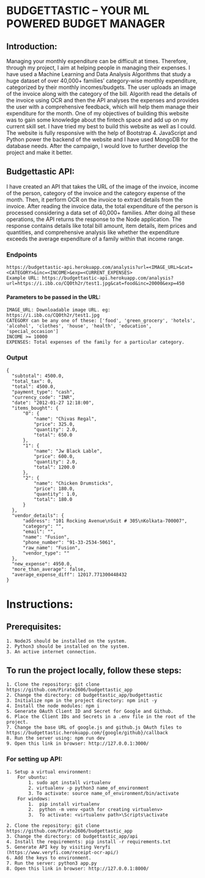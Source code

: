 # BUDGETTASTIC – YOUR ML POWERED BUDGET MANAGER

## Introduction:
Managing your monthly expenditure can be difficult at times. Therefore, through my project, I aim at helping people in managing their expenses. I have used a Machine Learning and Data Analysis Algorithms that study a huge dataset of over 40,000+ families’ category-wise monthly expenditure, categorized by their monthly incomes/budgets. The user uploads an image of the invoice along with the category of the bill. Algorith read the details of the invoice using OCR and then the API analyses the expenses and provides the user with a comprehensive feedback, which will help them manage their expenditure for the month. One of my objectives of building this website was to gain some knowledge about the fintech space and add up on my current skill set. I have tried my best to build this website as well as I could. The website is fully responsive with the help of Bootstrap 4. JavaScript and Python power the backend of the website and I have used MongoDB for the database needs. After the campaign, I would love to further develop the project and make it better.

## Budgettastic API:
I have created an API that takes the URL of the image of the invoice, income of the person, category of the invoice and the category expense of the month. Then, it perform OCR on the invoice to extract details from the invoice. After reading the invoice data, the total expenditure of the person is processed considering a data set of 40,000+ families. After doing all these operations, the API returns the response to the Node application. The response contains details like total bill amount, item details, item prices and quantities, and comprehensive analysis like whether the expenditure exceeds the average expenditure of a family within that income range.

### Endpoints

    https://budgettastic-api.herokuapp.com/analysis?url=<IMAGE_URL>&cat=<CATEGORY>&inc=<INCOME>&exp=<CURRENT_EXPENSES>
    Example URL: https://budgettastic-api.herokuapp.com/analysis?url=https://i.ibb.co/CQ0th2r/test1.jpg&cat=food&inc=20000&exp=450

#### Parameters to be passed in the URL:

    IMAGE_URL: Downloadable image URL. eg: https://i.ibb.co/CQ0th2r/test1.jpg
    CATEGORY can be any one of these: ['food', 'green_grocery', 'hotels', 'alcohol', 'clothes', 'house', 'health', 'education', 'special_occasion']
    INCOME >= 10000
    EXPENSES: Total expenses of the family for a particular category.

### Output

    {
      "subtotal": 4500.0,
      "total_tax": 0,
      "total": 4500.0,
      "payment_type": "cash",
      "currency_code": "INR",
      "date": "2012-01-27 12:18:00",
      "items_bought": {
          "0": {
              "name": "Chivas Regal",
              "price": 325.0,
              "quantity": 2.0,
              "total": 650.0
          },
          "1": {
              "name": "Jw Black Lable",
              "price": 600.0,
              "quantity": 2.0,
              "total": 1200.0
          },
          "2": {
              "name": "Chicken Drumsticks",
              "price": 180.0,
              "quantity": 1.0,
              "total": 180.0
          }
      },
      "vendor_details": {
          "address": "101 Rocking Avenue\nSuit # 305\nKolkata-700007",
          "category": "",
          "email": "",
          "name": "Fusion",
          "phone_number": "91-33-2534-5061",
          "raw_name": "Fusion",
          "vendor_type": ""
      },
      "new_expense": 4950.0,
      "more_than_average": false,
      "average_expense_diff": 12017.771300448432
    }

# Instructions:

## Prerequisites:
    1. NodeJS should be installed on the system.
    2. Python3 should be installed on the system.
    3. An active internet connection.

## To run the project locally, follow these steps:
    1. Clone the repository: git clone https://github.com/Pirate2606/budgettastic_app
    2. Change the directory: cd budgettastic_app/budgettastic
    3. Initialize npm in the project directory: npm init -y
    4. Install the node modules: npm i
    5. Generate OAuth Client ID and Secret for Google and Github.
    6. Place the Client IDs and Secrets in a .env file in the root of the project.
    7. Change the base URL of google.js and github.js OAuth files to https://budgettastic.herokuapp.com/{google/github}/callback
    8. Run the server using: npm run dev
    9. Open this link in browser: http://127.0.0.1:3000/

### For setting up API:
    1. Setup a virtual environment:
        For ubuntu:
            1. sudo apt install virtualenv
            2. virtualenv -p python3 name_of_environment
            3. To activate: source name_of_environment/bin/activate
        For windows:
            1.	pip install virtualenv
            2.	python -m venv <path for creating virtualenv>
            3.	To activate: <virtualenv path>\Scripts\activate

    2. Clone the repository: git clone https://github.com/Pirate2606/budgettastic_app
    3. Change the directory: cd budgettastic_app/api
    4. Install the requirements: pip install -r requirements.txt
    5. Generate API key by visiting Veryfi (https://www.veryfi.com/receipt-ocr-api/)
    6. Add the keys to environment.
    7. Run the server: python3 app.py
    8. Open this link in browser: http://127.0.0.1:8000/
